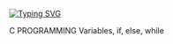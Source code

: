 [![Typing SVG](https://readme-typing-svg.herokuapp.com?font=Fira+Code&weight=600&size=25&pause=1000&color=00C7F7&width=435&lines=VARIABLES_IF_ELSE_WHILE)](https://git.io/typing-svg)

C PROGRAMMING
Variables, if, else, while

